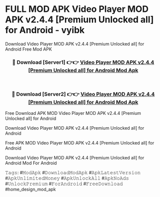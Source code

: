 # FULL MOD APK Video Player MOD APK v2.4.4 [Premium Unlocked all] for Android - vyibk
Download Video Player MOD APK v2.4.4 [Premium Unlocked all] for Android Free Mod APK

<div align="center">
<h3>🔴 Download [Server1] 👉👉 <a href="https://apk-comot.site?title=Video_Player_MOD_APK_v2.4.4_[Premium_Unlocked_all]_for_Android">Video Player MOD APK v2.4.4 [Premium Unlocked all] for Android Mod Apk</a></h3><br>

<h3>🔴 Download [Server2] 👉👉 <a href="https://apk-comot.site?title=Video_Player_MOD_APK_v2.4.4_[Premium_Unlocked_all]_for_Android">Video Player MOD APK v2.4.4 [Premium Unlocked all] for Android Mod Apk</a></h3>
</div>


Free Download APK MOD Video Player MOD APK v2.4.4 [Premium Unlocked all] for Android

Download Video Player MOD APK v2.4.4 [Premium Unlocked all] for Android 

Free APK MOD Video Player MOD APK v2.4.4 [Premium Unlocked all] for Android 

Download Video Player MOD APK v2.4.4 [Premium Unlocked all] for Android Mod For Android

𝚃𝚊𝚐𝚜: #𝙼𝚘𝚍𝙰𝚙𝚔 #𝙳𝚘𝚠𝚗𝚕𝚘𝚊𝚍𝙼𝚘𝚍𝙰𝚙𝚔 #𝙰𝚙𝚔𝙻𝚊𝚝𝚎𝚜𝚝𝚅𝚎𝚛𝚜𝚒𝚘𝚗 #𝙰𝚙𝚔𝚄𝚗𝚕𝚒𝚖𝚒𝚝𝚎𝚍𝙼𝚘𝚗𝚎𝚢 #𝙰𝚙𝚔𝚄𝚗𝚕𝚘𝚌𝚔𝙰𝚕𝚕 #𝙰𝚙𝚔𝙽𝚘𝙰𝚍𝚜 #𝚄𝚗𝚕𝚘𝚌𝚔𝙿𝚛𝚎𝚖𝚒𝚞𝚖 #𝙵𝚘𝚛𝙰𝚗𝚍𝚛𝚘𝚒𝚍 #𝙵𝚛𝚎𝚎𝙳𝚘𝚠𝚗𝚕𝚘𝚊𝚍 #home_design_mod_apk
